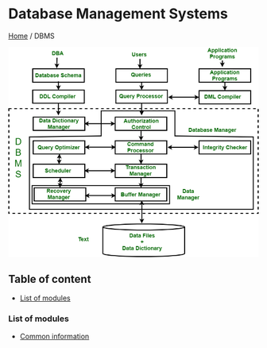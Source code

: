 # Database Management Systems

[Home](../README.md) / DBMS

![](resources/dbms.png)


## Table of content

- [List of modules](#list-of-modules)


### List of modules

- [Common information](common/README.md)
